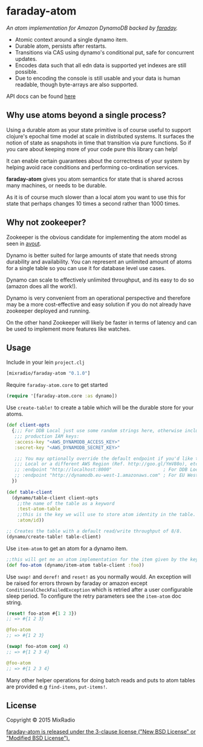 # faraday-atom

*An atom implementation for Amazon DynamoDB backed by [faraday](https://github.com/ptaoussanis/faraday).*

- Atomic context around a single dynamo item.
- Durable atom, persists after restarts.
- Transitions via CAS using dynamo's conditional put, safe for concurrent updates.
- Encodes data such that all edn data is supported yet indexes are still possible.
- Due to encoding the console is still usable and your data is human readable, though byte-arrays are also supported.

API docs can be found [here](http://mixradio.github.io/faraday-atom)

## Why use atoms beyond a single process?

Using a durable atom as your state primitive is of course useful to support clojure's epochal time model at scale in distributed systems.
It surfaces the notion of state as snapshots in time that transition via pure functions. So if you care about keeping more of your code pure this library can help!

It can enable certain guarantees about the correctness of your system by helping avoid race conditions and performing co-ordination services.

**faraday-atom** gives you atom semantics for state that is shared across many machines, or needs to be durable. 

As it is of course much slower than a local atom you want to use this for state that perhaps changes 10 times a second rather than 1000 times.

## Why not zookeeper?

Zookeeper is the obvious candidate for implementing the atom model as seen in [avout](http://github.com/liebke/avout).

Dynamo is better suited for large amounts of state that needs strong durability and availability. You can represent an unlimited amount of atoms for a single table
so you can use it for database level use cases. 

Dynamo can scale to effectively unlimited throughput, and its easy to do so (amazon does all the work!).

Dynamo is very convenient from an operational perspective and therefore may be a more cost-effective and easy solution if you do not already have zookeeper deployed and running.

On the other hand Zookeeper will likely be faster in terms of latency and can be used to implement more features like watches.

## Usage

Include in your lein `project.clj`

```clojure
[mixradio/faraday-atom "0.1.0"]
```

Require `faraday-atom.core` to get started

```clojure
(require '[faraday-atom.core :as dynamo])
```

Use `create-table!` to create a table which will be the durable store for your atoms.

```clojure
(def client-opts
  {;;; For DDB Local just use some random strings here, otherwise include your
   ;;; production IAM keys:
   :access-key "<AWS_DYNAMODB_ACCESS_KEY>"
   :secret-key "<AWS_DYNAMODB_SECRET_KEY>"

   ;;; You may optionally override the default endpoint if you'd like to use DDB
   ;;; Local or a different AWS Region (Ref. http://goo.gl/YmV80o), etc.:
   ;; :endpoint "http://localhost:8000"                   ; For DDB Local
   ;; :endpoint "http://dynamodb.eu-west-1.amazonaws.com" ; For EU West 1 AWS region
  })
  
(def table-client 
  (dynamo/table-client client-opts
    ;;the name of the table as a keyword
    :test-atom-table
    ;;this is the key we will use to store atom identity in the table.
    :atom/id))

;; Creates the table with a default read/write throughput of 8/8.
(dynamo/create-table! table-client)
```

Use `item-atom` to get an atom for a dynamo item.

```clojure
;;this will get me an atom implementation for the item given by the key :foo.
(def foo-atom (dynamo/item-atom table-client :foo))
```

Use `swap!` and `deref!` and `reset!` as you normally would. An exception will be raised for errors thrown by faraday 
or amazon except `ConditionalCheckFailedException` which is retried after a user configurable sleep period. To configure 
the retry parameters see the `item-atom` doc string.

```clojure
(reset! foo-atom #{1 2 3})
;; => #{1 2 3}

@foo-atom
;; => #{1 2 3}

(swap! foo-atom conj 4)
;; => #{1 2 3 4}

@foo-atom
;; => #{1 2 3 4}
```

Many other helper operations for doing batch reads and puts to atom tables are provided e.g `find-items`, `put-items!`.

## License

Copyright © 2015 MixRadio

[faraday-atom is released under the 3-clause license ("New BSD License" or "Modified BSD License").](http://github.com/mixradio/faraday-atom/blob/master/LICENSE)

